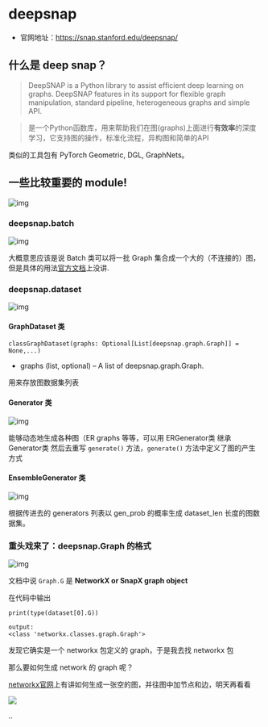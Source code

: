# deepsnap 

- 官网地址：<https://snap.stanford.edu/deepsnap/>

## 什么是 deep snap？

> DeepSNAP is a Python library to assist efficient deep learning on graphs. DeepSNAP features in its support for flexible graph manipulation, standard pipeline, heterogeneous graphs and simple API.

> 是一个Python函数库，用来帮助我们在图(graphs)上面进行**有效率**的深度学习，它支持图的操作，标准化流程，异构图和简单的API

类似的工具包有  PyTorch Geometric, DGL, GraphNets。

## 一些比较重要的 module!

![img](https://img2022.cnblogs.com/blog/2145900/202210/2145900-20221022113414382-312993843.png)

### deepsnap.batch

![img](https://img2022.cnblogs.com/blog/2145900/202210/2145900-20221022113826677-847922111.png)

大概意思应该是说 Batch 类可以将一批 Graph 集合成一个大的（不连接的）图，但是具体的用法[官方文档](https://snap.stanford.edu/deepsnap/modules/batch.html#id1)上没讲.

### deepsnap.dataset

![img](https://img2022.cnblogs.com/blog/2145900/202210/2145900-20221022113849468-1900459283.png)

#### GraphDataset 类

`classGraphDataset(graphs: Optional[List[deepsnap.graph.Graph]] = None,...)`

- graphs (list, optional) – A list of deepsnap.graph.Graph.

用来存放图数据集列表

#### Generator 类

![img](https://img2022.cnblogs.com/blog/2145900/202210/2145900-20221022113903290-621383548.png)

能够动态地生成各种图（ER graphs 等等，可以用 ERGenerator类 继承 Generator类 然后去重写 `generate()` 方法，`generate()` 方法中定义了图的产生方式

#### EnsembleGenerator 类

![img](https://img2022.cnblogs.com/blog/2145900/202210/2145900-20221022113914811-980228255.png)

根据传进去的 generators 列表以 gen_prob 的概率生成 dataset_len 长度的图数据集。

### 重头戏来了：deepsnap.Graph 的格式

![img](https://img2022.cnblogs.com/blog/2145900/202210/2145900-20221022113939163-1687954588.png)



文档中说 `Graph.G` 是 **NetworkX or SnapX graph object**

在代码中输出 

`print(type(dataset[0].G))`
```
output:
<class 'networkx.classes.graph.Graph'>
```
发现它确实是一个 networkx 包定义的 graph，于是我去找 networkx 包

那么要如何生成 network 的 graph 呢？

[networkx官网](https://networkx.org/documentation/stable/reference/classes/graph.html#methods)上有讲如何生成一张空的图，并往图中加节点和边，明天再看看

![](https://ts1.cn.mm.bing.net/th/id/R-C.aec2cd5132ccc8e03b108441b1453280?rik=1z39BNADsjPPVA&riu=http%3a%2f%2fim6.leaderhero.com%2fwallpaper%2f20150505%2f37b31b4a1d.jpg&ehk=nKRUCwjkxiA6BjzdV%2bJgJwHyLO6XpOZMPMO036%2b5x3c%3d&risl=&pid=ImgRaw&r=0)

..